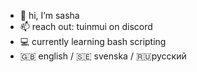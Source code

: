 - 👋 hi, I’m sasha
- 📫 reach out: tuinmui on discord
- 💻 currently learning bash scripting
- 🇬🇧 english / 🇸🇪 svenska / 🇷🇺русский
